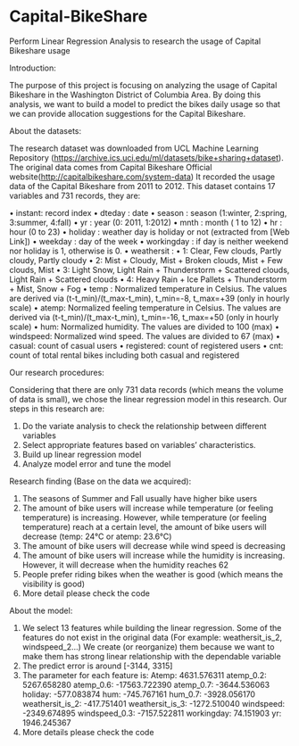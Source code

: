 # Capital-BikeShare
Perform Linear Regression Analysis to research the usage of Capital Bikeshare usage

Introduction:

The purpose of this project is focusing on analyzing the usage of Capital Bikeshare in the Washington District of Columbia Area. By doing this analysis, we want to build a model to predict the bikes daily usage so that we can provide allocation suggestions for the Capital Bikeshare.

About the datasets:

The research dataset was downloaded from UCL Machine Learning Repository (https://archive.ics.uci.edu/ml/datasets/bike+sharing+dataset). The original data comes from Capital Bikeshare Official website(http://capitalbikeshare.com/system-data) It recorded the usage data of the Capital Bikeshare from 2011 to 2012. This dataset contains 17 variables and 731 records, they are:

•	instant: record index
•	dteday : date
•	season : season (1:winter, 2:spring, 3:summer, 4:fall)
•	yr : year (0: 2011, 1:2012)
•	mnth : month ( 1 to 12)
•	hr : hour (0 to 23)
•	holiday : weather day is holiday or not (extracted from [Web Link])
•	weekday : day of the week
•	workingday : if day is neither weekend nor holiday is 1, otherwise is 0.
•	weathersit :
•	1: Clear, Few clouds, Partly cloudy, Partly cloudy
•	2: Mist + Cloudy, Mist + Broken clouds, Mist + Few clouds, Mist
•	3: Light Snow, Light Rain + Thunderstorm + Scattered clouds, Light Rain + Scattered clouds
•	4: Heavy Rain + Ice Pallets + Thunderstorm + Mist, Snow + Fog
•	temp : Normalized temperature in Celsius. The values are derived via (t-t_min)/(t_max-t_min), t_min=-8, t_max=+39 (only in hourly scale)
•	atemp: Normalized feeling temperature in Celsius. The values are derived via (t-t_min)/(t_max-t_min), t_min=-16, t_max=+50 (only in hourly scale)
•	hum: Normalized humidity. The values are divided to 100 (max)
•	windspeed: Normalized wind speed. The values are divided to 67 (max)
•	casual: count of casual users
•	registered: count of registered users
•	cnt: count of total rental bikes including both casual and registered

Our research procedures:

Considering that there are only 731 data records (which means the volume of data is small), we chose the linear regression model in this research. Our steps in this research are:
1.	Do the variate analysis to check the relationship between different variables
2.	Select appropriate features based on variables’ characteristics.
3.	Build up linear regression model
4.	Analyze model error and tune the model

Research finding (Base on the data we acquired):

1.	The seasons of Summer and Fall usually have higher bike users
2.	The amount of bike users will increase while temperature (or feeling temperature) is increasing. However, while temperature (or feeling temperature) reach at a certain level, the amount of bike users will decrease (temp: 24℃ or atemp: 23.6℃)
3.	The amount of bike users will decrease while wind speed is decreasing
4.	The amount of bike users will increase while the humidity is increasing. However, it will decrease when the humidity reaches 62
5.	People prefer riding bikes when the weather is good (which means the visibility is good)
6.	More detail please check the code 

About the model:

1.	We select 13 features while building the linear regression. Some of the features do not exist in the original data (For example: weathersit_is_2, windspeed_2…) We create (or reorganize) them because we want to make them has strong linear relationship with the dependable variable
2.	The predict error is around [-3144, 3315]
3.	The parameter for each feature is:
Atemp:              4631.576311
atemp_0.2:           5267.658280
atemp_0.6:        -17563.722390
atemp_0.7:         -3644.536063
holiday:            -577.083874
hum:                 -745.767161
hum_0.7:            -3928.056170
weathersit_is_2:     -417.751401
weathersit_is_3:    -1272.510040
windspeed:          -2349.674895
windspeed_0.3:      -7157.522811
workingday:            74.151903
yr:                  1946.245367
4.	More details please check the code
